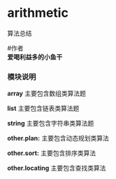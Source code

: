 # arithmetic
算法总结

#作者  
**爱喝利益多的小鱼干**

### 模块说明

**array**  主要包含数组类算法题

**list**  主要包含链表类算法题

**string**  主要包含字符串类算法题

**other.plan:** 主要包含动态规划类算法

**other.sort:** 主要包含排序类算法

**other.locating** 主要包含查找类算法